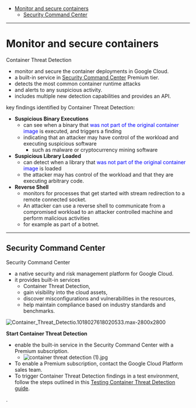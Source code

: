


 

- [Monitor and secure containers](#monitor-and-secure-containers)
  - [Security Command Center](#security-command-center)

---

# Monitor and secure containers  

Container Threat Detection
- monitor and secure the container deployments in Google Cloud.
- a built-in service in [Security Command Center](https://cloud.google.com/security-command-center) Premium tier.
- detects the most common container runtime attacks
- and alerts to any suspicious activity.
- includes multiple new detection capabilities and provides an API.


key findings identified by Container Threat Detection:
- **Suspicious Binary Executions**
  - can see when a binary that <font color=blue> was not part of the original container image </font> is executed, and triggers a finding
  - indicating that an attacker may have control of the workload and executing suspicious software
    - such as malware or cryptocurrency mining software
- **Suspicious Library Loaded**
  - can detect when a library that <font color=blue> was not part of the original container image </font> is loaded
  - the attacker may has control of the workload and that they are executing arbitrary code.  
- **Reverse Shell**
  - monitors for processes that get started with stream redirection to a remote connected socket.
  - An attacker can use a reverse shell to communicate from a compromised workload to an attacker controlled machine and perform malicious activities
  - for example as part of a botnet.  


---

## Security Command Center

Security Command Center
- a native security and risk management platform for Google Cloud.
- it provides built-in services
  - Container Threat Detection,
  - gain visibility into the cloud assets,
  - discover misconfigurations and vulnerabilities in the resources,
  - help maintain compliance based on industry standards and benchmarks.

![Container_Threat_Detectio.1018027618020533.max-2800x2800](https://i.imgur.com/T8KiDWE.png)


**Start Container Threat Detection**
- enable the built-in service in the Security Command Center with a Premium subscription.
  - ![container threat detection (1).jpg](https://storage.googleapis.com/gweb-cloudblog-publish/images/container_threat_detection_.0394005507850100.max-900x900.jpg)
- To enable a Premium subscription, contact the Google Cloud Platform sales team.
- To trigger Container Threat Detection findings in a test environment, follow the steps outlined in this [Testing Container Threat Detection guide](https://cloud.google.com/security-command-center/docs/how-to-test-container-threat-detection).








.